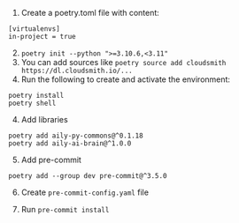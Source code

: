 1.  Create a poetry.toml file with content:

```
[virtualenvs]
in-project = true
```

2. `poetry init --python ">=3.10.6,<3.11"`
3. You can add sources like `poetry source add cloudsmith https://dl.cloudsmith.io/...`
4. Run the following to create and activate the environment:

```
poetry install
poetry shell
```
4. Add libraries

```
poetry add aily-py-commons@^0.1.18
poetry add aily-ai-brain@^1.0.0
```

5.  Add pre-commit

```
poetry add --group dev pre-commit@^3.5.0
```

6. Create `pre-commit-config.yaml` file

7. Run `pre-commit install`